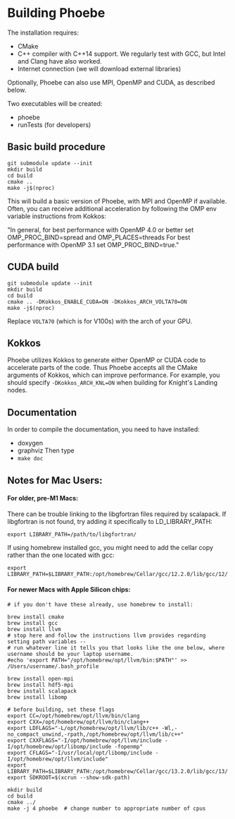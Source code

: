 # Building Phoebe
The installation requires:
* CMake
* C++ compiler with C++14 support. We regularly test with GCC, but Intel and Clang have also worked.
* Internet connection (we will download external libraries)

Optionally, Phoebe can also use MPI, OpenMP and CUDA, as described below.

Two executables will be created:
* phoebe
* runTests (for developers)

## Basic build procedure
```
git submodule update --init
mkdir build
cd build
cmake ..
make -j$(nproc)
```

This will build a basic version of Phoebe, with MPI and OpenMP if available.
Often, you can receive additional acceleration by following the OMP env variable
instructions from Kokkos:

  "In general, for best performance with OpenMP 4.0 or better set OMP_PROC_BIND=spread and OMP_PLACES=threads
  For best performance with OpenMP 3.1 set OMP_PROC_BIND=true."

## CUDA build
```
git submodule update --init
mkdir build
cd build
cmake .. -DKokkos_ENABLE_CUDA=ON -DKokkos_ARCH_VOLTA70=ON
make -j$(nproc)
```
Replace `VOLTA70` (which is for V100s) with the arch of your GPU.

## Kokkos
Phoebe utilizes Kokkos to generate either OpenMP or CUDA code to accelerate parts of the code.
Thus Phoebe accepts all the CMake arguments of Kokkos, which can improve performance.
For example, you should specify `-DKokkos_ARCH_KNL=ON` when building for Knight's Landing nodes.


## Documentation
In order to compile the documentation, you need to have installed:
* doxygen
* graphviz
Then type
* `make doc`


## Notes for Mac Users:

#### For older, pre-M1 Macs: 
There can be trouble linking to the libgfortran files required by scalapack.
If libgfortran is not found, try adding it specifically to LD_LIBRARY_PATH:
```
export LIBRARY_PATH=/path/to/libgfortran/
```
If using homebrew installed gcc, you might need to add the cellar copy rather than the
one located with gcc:
```
export LIBRARY_PATH=$LIBRARY_PATH:/opt/homebrew/Cellar/gcc/12.2.0/lib/gcc/12/
```

#### For newer Macs with Apple Silicon chips: 

```
# if you don't have these already, use homebrew to install: 

brew install cmake
brew install gcc
brew install llvm
# stop here and follow the instructions llvm provides regarding setting path variables --
# run whatever line it tells you that looks like the one below, where username should be your laptop username. 
#echo 'export PATH="/opt/homebrew/opt/llvm/bin:$PATH"' >> /Users/username/.bash_profile

brew install open-mpi
brew install hdf5-mpi
brew install scalapack
brew install libomp

# before building, set these flags
export CC=/opt/homebrew/opt/llvm/bin/clang
export CXX=/opt/homebrew/opt/llvm/bin/clang++
export LDFLAGS="-L/opt/homebrew/opt/llvm/lib/c++ -Wl,-no_compact_unwind,-rpath,/opt/homebrew/opt/llvm/lib/c++"
export CXXFLAGS="-I/opt/homebrew/opt/llvm/include -I/opt/homebrew/opt/libomp/include -fopenmp"
export CFLAGS="-I/usr/local/opt/libomp/include -I/opt/homebrew/opt/llvm/include"
export LIBRARY_PATH=$LIBRARY_PATH:/opt/homebrew/Cellar/gcc/13.2.0/lib/gcc/13/
export SDKROOT=$(xcrun --show-sdk-path)

mkdir build
cd build
cmake ../
make -j 4 phoebe  # change number to appropriate number of cpus
```
